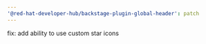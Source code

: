 ```yaml
---
'@red-hat-developer-hub/backstage-plugin-global-header': patch
---
```


fix: add ability to use custom star icons
